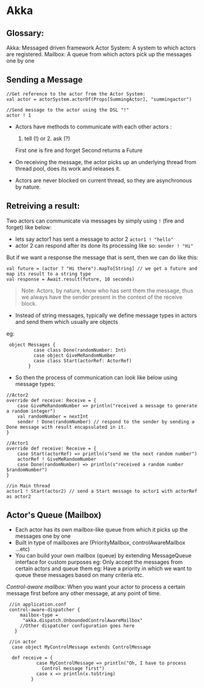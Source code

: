 # Akka

## Glossary:
Akka: Messaged driven framework
Actor System: A system to which actors are registered.
Mailbox: A queue from which actors pick up the messages one by one

## Sending a Message

```
//Get reference to the actor from the Actor System:
val actor = actorSystem.actorOf(Props[SummingActor], "summingactor") 

//Send message to the actor using the DSL "!"
actor ! 1 

```

* Actors have methods to communicate with each other actors :
  > 
  1. tell (!) or 2. ask (?) 

  First one is fire and forget 
  Second returns a Future 

* On receiving the message, the actor picks up an underlying thread from thread pool, does its work and releases it.
* Actors are never blocked on current thread, so they are asynchronous by nature.

## Retreiving a result:

Two actors can communicate via messages by simply using `!` (fire and forget) like below:

* lets say actor1 has sent a message to actor 2
``` actor1 ! "hello" ```
* actor 2 can respond after its done its processing like so:
``` sender ! "Hi" ```

But if we want a response the message that is sent, then we can do like this:

```
val future = (actor ? "Hi there").mapTo[String] // we get a future and map its result to a string type
val response = Await.result(future, 10 seconds)

```

> Note: Actors, by nature, know who has sent them the message, thus we always have the sender present in the context of the receive block.

* Instead of string messages, typically we define message types in actors and send them which usually are objects

eg: 
```
 object Messages { 
          case class Done(randomNumber: Int) 
          case object GiveMeRandomNumber 
          case class Start(actorRef: ActorRef) 
        }
```

* So then the process of communication can look like below using message types: 

```
//Actor2
override def receive: Receive = { 
    case GiveMeRandomNumber => println("received a message to generate a random integer") 
    val randomNumber = nextInt 
    sender ! Done(randomNumber) // respond to the sender by sending a Done message with result encapsulated in it.
} 

//Actor1
override def receive: Receive = { 
    case Start(actorRef) => println(s"send me the next random number") 
    actorRef ! GiveMeRandomNumber 
    case Done(randomNumber) => println(s"received a random number $randomNumber") 
} 

//in Main thread
actor1 ! Start(actor2) // send a Start message to actor1 with actorRef as actor2

```

 ## Actor's Queue (Mailbox)
 * Each actor has its own mailbox-like queue from which it picks up the messages one by one
 * Built in type of mailboxes are (PriorityMailbox, controlAwareMailbox ...etc)
 * You can build your own mailbox (queue) by extending MessageQueue interface for custom purposes
 eg: Only accept the messages from certain actors and queue them
 eg: Have a priority in which we want to queue these messages based on many criteria etc.

 *Control-aware mailbox:* When you want your actor to process a certain message first before any other message, at any point of time.
 
 ```
  //in application.conf
  control-aware-dispatcher {  
      mailbox-type = 
       "akka.dispatch.UnboundedControlAwareMailbox" 
      //Other dispatcher configuration goes here 
    }

  //in actor 
   case object MyControlMessage extends ControlMessage  

   def receive = { 
            case MyControlMessage => println("Oh, I have to process
              Control message first") 
            case x => println(x.toString) 
          } 
 ```
